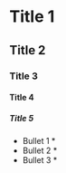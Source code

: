 # Title 1
## Title 2
### Title 3
#### Title 4
##### Title 5

* Bullet 1 *
* Bullet 2 *
* Bullet 3 *

